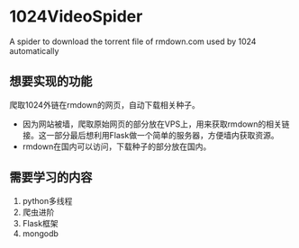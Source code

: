 # 1024VideoSpider
A spider to download the torrent file of rmdown.com used by 1024 automatically

## 想要实现的功能
爬取1024外链在rmdown的网页，自动下载相关种子。
 - 因为网站被墙，爬取原始网页的部分放在VPS上，用来获取rmdown的相关链接。这一部分最后想利用Flask做一个简单的服务器，方便墙内获取资源。
 - rmdown在国内可以访问，下载种子的部分放在国内。
 
## 需要学习的内容
1. python多线程
2. 爬虫进阶
3. Flask框架
4. mongodb
